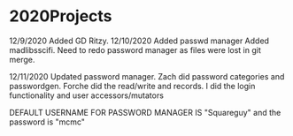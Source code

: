 # 2020Projects
12/9/2020
Added GD Ritzy.
12/10/2020
Added passwd manager
Added madlibsscifi.
Need to redo password manager as files were lost in git merge.

12/11/2020
Updated password manager.
Zach did password categories and passwordgen.
Forche did the read/write and records.
I did the login functionality and user accessors/mutators

DEFAULT USERNAME FOR PASSWORD MANAGER IS "Squareguy" and the password is "mcmc"


